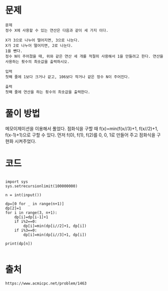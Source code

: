 # 문제

```
문제
정수 X에 사용할 수 있는 연산은 다음과 같이 세 가지 이다.

X가 3으로 나누어 떨어지면, 3으로 나눈다.
X가 2로 나누어 떨어지면, 2로 나눈다.
1을 뺀다.
정수 N이 주어졌을 때, 위와 같은 연산 세 개를 적절히 사용해서 1을 만들려고 한다. 연산을 사용하는 횟수의 최솟값을 출력하시오.

입력
첫째 줄에 1보다 크거나 같고, 106보다 작거나 같은 정수 N이 주어진다.

출력
첫째 줄에 연산을 하는 횟수의 최솟값을 출력한다.
```

# 풀이 방법

메모이제이션을 이용해서 풀었다. 점화식을 구할 때 f(x)=min(f(x//3)+1, f(x//2)+1, f(x-1)+1)으로 구할 수 있다.
먼저 f(0), f(1), f(2)를 0, 0, 1로 만들어 주고 점화식을 구현화 시켜주었다.

    

# 코드
```

import sys
sys.setrecursionlimit(100000000)

n = int(input())

dp=[0 for _ in range(n+1)]
dp[2]=1
for i in range(3, n+1):
    dp[i]=dp[i-1]+1
    if i%2==0:
        dp[i]=min(dp[i//2]+1, dp[i])
    if i%3==0:
        dp[i]=min(dp[i//3]+1, dp[i])
    
print(dp[n])


```

# 출처
    https://www.acmicpc.net/problem/1463
